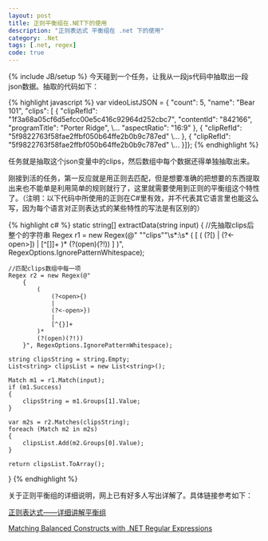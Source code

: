 ```yaml
---
layout: post
title: 正则平衡组在.NET下的使用
description: "正则表达式 平衡组在 .net 下的使用"
category: .Net
tags: [.net, regex]
code: true
---
```

{% include JB/setup %}
今天碰到一个任务，让我从一段js代码中抽取出一段json数据。抽取的代码如下：

{% highlight javascript %}
 var videoListJSON = {
  "count": 5,
  "name": "Bear 101",
  "clips": [
    {
      "clipRefId": "1f3a68a05cf6d5efcc00e5c416c92964d252cbc7",
      "contentId": "842166",
      "programTitle": "Porter Ridge",
      \\...
      "aspectRatio": "16:9"
    },
    {
      "clipRefId": "5f9822763f58fae2ffbf050b64ffe2b0b9c787ed"
      \\...
    },
    {
      "clipRefId": "5f9822763f58fae2ffbf050b64ffe2b0b9c787ed"
      \\...
    }]};
{% endhighlight %}

任务就是抽取这个json变量中的clips，然后数组中每个数据还得单独抽取出来。

刚接到活的任务，第一反应就是用正则去匹配，但是想要准确的把想要的东西提取出来也不能单是利用简单的规则就行了，这里就需要使用到正则的平衡组这个特性了。（注明：以下代码中所使用的正则在C#里有效，并不代表其它语言里也能这么写，因为每个语言对正则表达式的某些特性的写法是有区别的）

{% highlight c# %}
static string[] extractData(string input)
{
    //先抽取clips后整个的字符串
    Regex r1 = new Regex(@"
        ""clips""\s*:\s*
            (
                \[
                    (
                        (?<open>\[)
                        |
                        (?<-open>\])
                        |
                        [^\[\]]+
                    )*
                    (?(open)(?!))
                \]
            )", RegexOptions.IgnorePatternWhitespace);

    //匹配clips数组中每一项
    Regex r2 = new Regex(@"
        {
            (
                (?<open>{)
                |
                (?<-open>})
                |
                [^{}]+
            )*
            (?(open)(?!))
        }", RegexOptions.IgnorePatternWhitespace);

    string clipsString = string.Empty;
    List<string> clipsList = new List<string>();

    Match m1 = r1.Match(input);
    if (m1.Success)
    {
        clipsString = m1.Groups[1].Value;
    }

    var m2s = r2.Matches(clipsString);
    foreach (Match m2 in m2s)
    {
        clipsList.Add(m2.Groups[0].Value);
    }

    return clipsList.ToArray();
}
{% endhighlight %}

关于正则平衡组的详细说明，网上已有好多人写出详解了。具体链接参考如下：

[正则表达式——详细讲解平衡组](http://blog.csdn.net/zm2714/article/details/7946437)

[Matching Balanced Constructs with .NET Regular Expressions](http://weblogs.asp.net/whaggard/archive/2005/02/20/377025.aspx)
